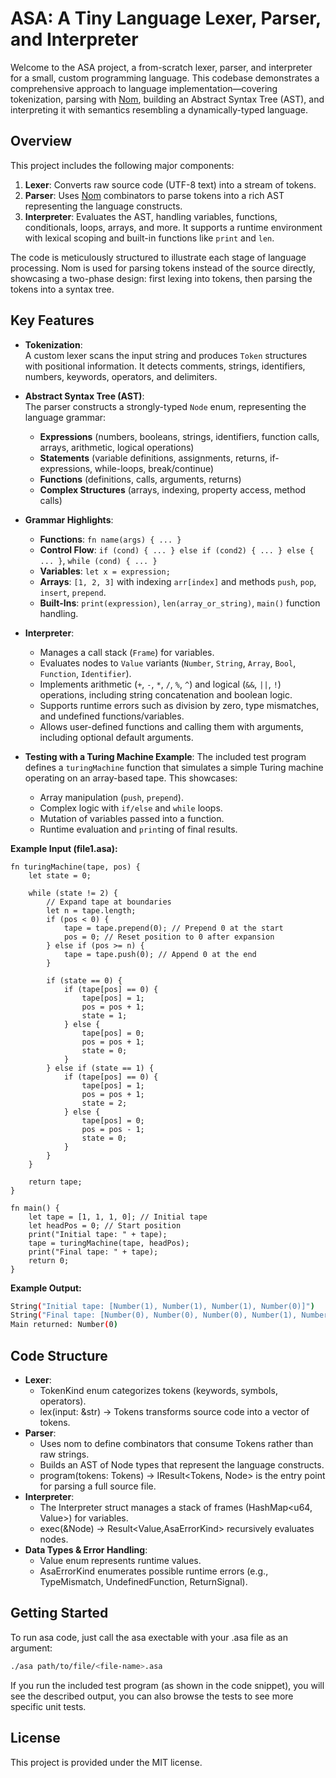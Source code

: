 # ASA: A Tiny Language Lexer, Parser, and Interpreter

Welcome to the ASA project, a from-scratch lexer, parser, and interpreter for a small, custom programming language. This codebase demonstrates a comprehensive approach to language implementation—covering tokenization, parsing with [Nom](https://github.com/Geal/nom), building an Abstract Syntax Tree (AST), and interpreting it with semantics resembling a dynamically-typed language.

## Overview

This project includes the following major components:

1. **Lexer**: Converts raw source code (UTF-8 text) into a stream of tokens.
2. **Parser**: Uses [Nom](https://docs.rs/nom/) combinators to parse tokens into a rich AST representing the language constructs.
3. **Interpreter**: Evaluates the AST, handling variables, functions, conditionals, loops, arrays, and more. It supports a runtime environment with lexical scoping and built-in functions like `print` and `len`.

The code is meticulously structured to illustrate each stage of language processing. Nom is used for parsing tokens instead of the source directly, showcasing a two-phase design: first lexing into tokens, then parsing the tokens into a syntax tree.

## Key Features

- **Tokenization**:  
  A custom lexer scans the input string and produces `Token` structures with positional information. It detects comments, strings, identifiers, numbers, keywords, operators, and delimiters.

- **Abstract Syntax Tree (AST)**:  
  The parser constructs a strongly-typed `Node` enum, representing the language grammar:
  - **Expressions** (numbers, booleans, strings, identifiers, function calls, arrays, arithmetic, logical operations)
  - **Statements** (variable definitions, assignments, returns, if-expressions, while-loops, break/continue)
  - **Functions** (definitions, calls, arguments, returns)
  - **Complex Structures** (arrays, indexing, property access, method calls)

- **Grammar Highlights**:
  - **Functions**: `fn name(args) { ... }`
  - **Control Flow**: `if (cond) { ... } else if (cond2) { ... } else { ... }`, `while (cond) { ... }`
  - **Variables**: `let x = expression;`
  - **Arrays**: `[1, 2, 3]` with indexing `arr[index]` and methods `push`, `pop`, `insert`, `prepend`.
  - **Built-Ins**: `print(expression)`, `len(array_or_string)`, `main()` function handling.

- **Interpreter**:
  - Manages a call stack (`Frame`) for variables.
  - Evaluates nodes to `Value` variants (`Number`, `String`, `Array`, `Bool`, `Function`, `Identifier`).
  - Implements arithmetic (`+`, `-`, `*`, `/`, `%`, `^`) and logical (`&&`, `||`, `!`) operations, including string concatenation and boolean logic.
  - Supports runtime errors such as division by zero, type mismatches, and undefined functions/variables.
  - Allows user-defined functions and calling them with arguments, including optional default arguments.

- **Testing with a Turing Machine Example**:
  The included test program defines a `turingMachine` function that simulates a simple Turing machine operating on an array-based tape. This showcases:
  - Array manipulation (`push`, `prepend`).
  - Complex logic with `if/else` and `while` loops.
  - Mutation of variables passed into a function.
  - Runtime evaluation and `print`ing of final results.

**Example Input (file1.asa):**
```asa
fn turingMachine(tape, pos) {
    let state = 0;

    while (state != 2) {
        // Expand tape at boundaries
        let n = tape.length;
        if (pos < 0) {
            tape = tape.prepend(0); // Prepend 0 at the start
            pos = 0; // Reset position to 0 after expansion
        } else if (pos >= n) {
            tape = tape.push(0); // Append 0 at the end
        }

        if (state == 0) {
            if (tape[pos] == 0) {
                tape[pos] = 1;
                pos = pos + 1;
                state = 1;
            } else {
                tape[pos] = 0;
                pos = pos + 1;
                state = 0;
            }
        } else if (state == 1) {
            if (tape[pos] == 0) {
                tape[pos] = 1;
                pos = pos + 1;
                state = 2;
            } else {
                tape[pos] = 0;
                pos = pos - 1;
                state = 0;
            }
        }
    }

    return tape;
}

fn main() {
    let tape = [1, 1, 1, 0]; // Initial tape
    let headPos = 0; // Start position
    print("Initial tape: " + tape);
    tape = turingMachine(tape, headPos);
    print("Final tape: " + tape);
    return 0;
}
```
**Example Output:**
```bash
String("Initial tape: [Number(1), Number(1), Number(1), Number(0)]")
String("Final tape: [Number(0), Number(0), Number(0), Number(1), Number(1)]")
Main returned: Number(0)
```

## Code Structure
- **Lexer**:
    - TokenKind enum categorizes tokens (keywords, symbols, operators).
    - lex(input: &str) -> Tokens transforms source code into a vector of tokens.
- **Parser**:
    - Uses nom to define combinators that consume Tokens rather than raw strings.
    - Builds an AST of Node types that represent the language constructs.
    - program(tokens: Tokens) -> IResult<Tokens, Node> is the entry point for parsing a full source file.
- **Interpreter**:
    - The Interpreter struct manages a stack of frames (HashMap<u64, Value>) for variables.
    - exec(&Node) -> Result<Value,AsaErrorKind> recursively evaluates nodes.
- **Data Types & Error Handling**:
    - Value enum represents runtime values.
    - AsaErrorKind enumerates possible runtime errors (e.g., TypeMismatch, UndefinedFunction, ReturnSignal).
 
## Getting Started
To run asa code, just call the asa exectable with your .asa file as an argument:
```bash
./asa path/to/file/<file-name>.asa
```
If you run the included test program (as shown in the code snippet), you will see the described output, you can also browse the tests to see more specific unit tests.

## License
This project is provided under the MIT license.
